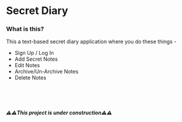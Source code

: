 # Secret Diary

### What is this?
This a text-based secret diary application where you do these things - 
- Sign Up / Log In
- Add Secret Notes
- Edit Notes
- Archive/Un-Archive Notes
- Delete Notes

<br/>
<br/>
<br/>


***⚠️⚠️This project is under construction⚠️⚠️***